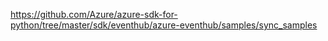 https://github.com/Azure/azure-sdk-for-python/tree/master/sdk/eventhub/azure-eventhub/samples/sync_samples
